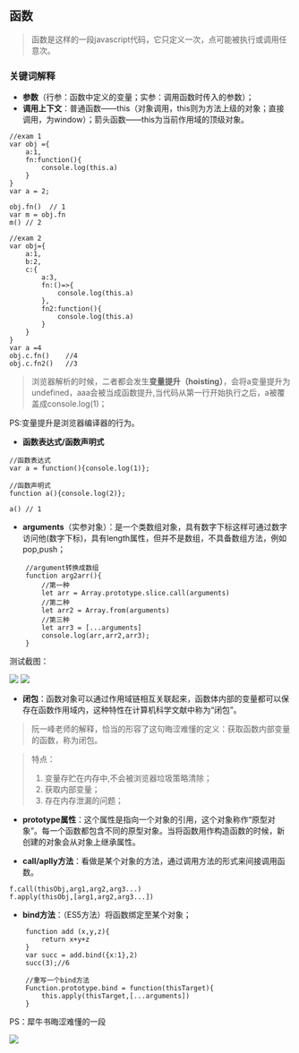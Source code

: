 ## 函数
> 函数是这样的一段javascript代码，它只定义一次，点可能被执行或调用任意次。
### 关键词解释

- **参数**（行参：函数中定义的变量；实参：调用函数时传入的参数）；
- **调用上下文**：普通函数——this（对象调用，this则为方法上级的对象；直接调用，为window）；箭头函数——this为当前作用域的顶级对象。
```
//exam 1
var obj ={
    a:1,
    fn:function(){
        console.log(this.a)
    }
}
var a = 2;

obj.fn()  // 1
var m = obj.fn
m() // 2
```

```
//exam 2
var obj={
    a:1,
    b:2,
    c:{
        a:3,
        fn:()=>{
            console.log(this.a)
        },
        fn2:function(){
            console.log(this.a)
        }
    }
}
var a =4
obj.c.fn()    //4
obj.c.fn2()   //3
```
> 浏览器解析的时候，二者都会发生**变量提升（hoisting）**，会将a变量提升为undefined，aaa会被当成函数提升,当代码从第一行开始执行之后，a被覆盖成console.log(1)；

PS:变量提升是浏览器编译器的行为。
- **函数表达式/函数声明式**

```
//函数表达式
var a = function(){console.log(1)};

//函数声明式
function a(){console.log(2)};

a() // 1

```

- **arguments**（实参对象）：是一个类数组对象，具有数字下标这样可通过数字访问他(数字下标)，具有length属性，但并不是数组，不具备数组方法，例如pop,push；
``` 
    //argument转换成数组
    function arg2arr(){
        //第一种
        let arr = Array.prototype.slice.call(arguments)
        //第二种
        let arr2 = Array.from(arguments)
        //第三种
        let arr3 = [...arguments]
        console.log(arr,arr2,arr3);
    }
```

<html>
<!--在这里插入内容-->
<p>测试截图：</p> 
<img src='http://sosogo.top/images/1.png'/>
<img src='http://sosogo.top/images/2.png'/>
</html>

- **闭包**：函数对象可以通过作用域链相互关联起来，函数体内部的变量都可以保存在函数作用域内，这种特性在计算机科学文献中称为“闭包”。
> 阮一峰老师的解释，恰当的形容了这句晦涩难懂的定义：获取函数内部变量的函数，称为闭包。


> 特点：
>  1. 变量存贮在内存中,不会被浏览器垃圾策略清除；
>  2. 获取内部变量；
>  3. 存在内存泄漏的问题；

- **prototype属性**：这个属性是指向一个对象的引用，这个对象称作“原型对象”。每一个函数都包含不同的原型对象。当将函数用作构造函数的时候，新创建的对象会从对象上继承属性。
  

- **call/aplly方法**：看做是某个对象的方法，通过调用方法的形式来间接调用函数。
```
f.call(thisObj,arg1,arg2,arg3...)
f.apply(thisObj,[arg1,arg2,arg3...])
```
- **bind方法**：（ES5方法）将函数绑定至某个对象；
```
    function add (x,y,z){
        return x+y+z
    }
    var succ = add.bind({x:1},2)
    succ(3);//6

    //重写一个bind方法
    Function.prototype.bind = function(thisTarget){
        this.apply(thisTarget,[...arguments])
    }
```
<html>
<!--在这里插入内容-->
<p>PS：犀牛书晦涩难懂的一段</p> 
<img src='http://sosogo.top/images/bind.png'/>
</html>